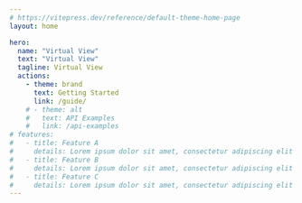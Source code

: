 ```yaml
---
# https://vitepress.dev/reference/default-theme-home-page
layout: home

hero:
  name: "Virtual View"
  text: "Virtual View"
  tagline: Virtual View
  actions:
    - theme: brand
      text: Getting Started
      link: /guide/
    # - theme: alt
    #   text: API Examples
    #   link: /api-examples
# features:
#   - title: Feature A
#     details: Lorem ipsum dolor sit amet, consectetur adipiscing elit
#   - title: Feature B
#     details: Lorem ipsum dolor sit amet, consectetur adipiscing elit
#   - title: Feature C
#     details: Lorem ipsum dolor sit amet, consectetur adipiscing elit
---
```

